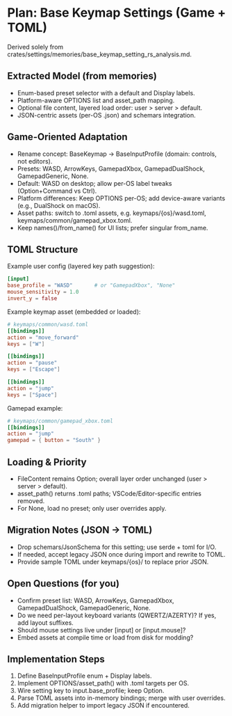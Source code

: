 # Plan: Base Keymap Settings (Game + TOML)

Derived solely from crates/settings/memories/base_keymap_setting_rs_analysis.md.

## Extracted Model (from memories)
- Enum-based preset selector with a default and Display labels.
- Platform-aware OPTIONS list and asset_path mapping.
- Optional file content, layered load order: user > server > default.
- JSON-centric assets (per-OS .json) and schemars integration.

## Game-Oriented Adaptation
- Rename concept: BaseKeymap → BaseInputProfile (domain: controls, not editors).
- Presets: WASD, ArrowKeys, GamepadXbox, GamepadDualShock, GamepadGeneric, None.
- Default: WASD on desktop; allow per-OS label tweaks (Option+Command vs Ctrl).
- Platform differences: Keep OPTIONS per-OS; add device-aware variants (e.g., DualShock on macOS).
- Asset paths: switch to .toml assets, e.g. keymaps/{os}/wasd.toml, keymaps/common/gamepad_xbox.toml.
- Keep names()/from_name() for UI lists; prefer singular from_name.

## TOML Structure
Example user config (layered key path suggestion):
```toml
[input]
base_profile = "WASD"       # or "GamepadXbox", "None"
mouse_sensitivity = 1.0
invert_y = false
```

Example keymap asset (embedded or loaded):
```toml
# keymaps/common/wasd.toml
[[bindings]]
action = "move_forward"
keys = ["W"]

[[bindings]]
action = "pause"
keys = ["Escape"]

[[bindings]]
action = "jump"
keys = ["Space"]
```
Gamepad example:
```toml
# keymaps/common/gamepad_xbox.toml
[[bindings]]
action = "jump"
gamepad = { button = "South" }
```

## Loading & Priority
- FileContent remains Option<Self>; overall layer order unchanged (user > server > default).
- asset_path() returns .toml paths; VSCode/Editor-specific entries removed.
- For None, load no preset; only user overrides apply.

## Migration Notes (JSON → TOML)
- Drop schemars/JsonSchema for this setting; use serde + toml for I/O.
- If needed, accept legacy JSON once during import and rewrite to TOML.
- Provide sample TOML under keymaps/{os}/ to replace prior JSON.

## Open Questions (for you)
- Confirm preset list: WASD, ArrowKeys, GamepadXbox, GamepadDualShock, GamepadGeneric, None.
- Do we need per-layout keyboard variants (QWERTZ/AZERTY)? If yes, add layout suffixes.
- Should mouse settings live under [input] or [input.mouse]?
- Embed assets at compile time or load from disk for modding?

## Implementation Steps
1) Define BaseInputProfile enum + Display labels.
2) Implement OPTIONS/asset_path() with .toml targets per OS.
3) Wire setting key to input.base_profile; keep Option<Self>.
4) Parse TOML assets into in-memory bindings; merge with user overrides.
5) Add migration helper to import legacy JSON if encountered.
